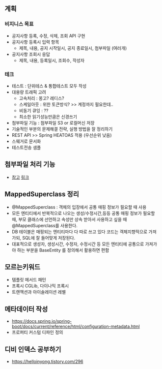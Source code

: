 ## 계획

### 비지니스 목표
- 공지사항 등록, 수정, 삭제, 조회 API 구현
- 공지사항 등록시 입력 항목
    - 제목, 내용, 공지 시작일시, 공지 종료일시, 첨부파일 (여러개)
- 공지사항 조회시 응답
    - 제목, 내용, 등록일시, 조회수, 작성자

### 테크
- 테스트 : 단위테스 & 통합테스트 모두 작성
- 대용량 트래픽 고려
    - 고속처리 : 몽고? 레디스?
    - 스케일아웃 : 위한 토큰방식? >> 계정까지 필요한데..
    - 비동기 큐잉 : ??
    - 최소한 읽기성능만큼은 신경쓰기
- 첨부파일 기능 : 첨부파일 S3 or 로컬머신 저장
- 기술적인 부분의 문제해결 전략, 실행 방법을 잘 정리하기
- REST API >> Spring HEATOAS 적용 (우선순위 낮음)
- 스웨거로 문서화
- 테스트전송 샘플


## 첨부파일 처리 기능

- [참고](https://velog.io/@yu-jin-song/Spring-Boot-%EA%B2%8C%EC%8B%9C%ED%8C%90-%EA%B5%AC%ED%98%84-5-%EA%B2%8C%EC%8B%9C%EA%B8%80-%EC%88%98%EC%A0%95-%EB%B0%8F-%EC%82%AD%EC%A0%9C-%EB%8B%A4%EC%A4%91-%ED%8C%8C%EC%9D%BC%EC%9D%B4%EB%AF%B8%EC%A7%80-%EB%B0%98%ED%99%98-%EB%B0%8F-%EC%A1%B0%ED%9A%8C-%EC%B2%98%EB%A6%AC-MultipartFile#-%EA%B2%8C%EC%8B%9C%EA%B8%80-%EB%AA%A9%EB%A1%9D-%EC%A1%B0%ED%9A%8C%EC%8B%9C) [링크](https://velog.io/@yu-jin-song/Spring-Boot-게시판-구현-5-게시글-수정-및-삭제-다중-파일이미지-반환-및-조회-처리-MultipartFile)



## MappedSuperclass 정리
- @MappedSuperclass : 객체의 입장에서 공통 매핑 정보가 필요할 때 사용
- 모든 엔티티에서 반복적으로 나오는 생성/수정시간,등등  공통 매핑 정보가 필요할 때, 부모 클래스에 선언하고 속성만 상속 받아서 사용하고 싶을 때 @MappedSuperclass를 사용한다.
- DB 테이블은 매핑되는 엔티티마다 다 따로 쓰고 있다 코드는 객체지향적으로 가져가되, SQL에 잘 들어맞게 저장된다.
- 대표적으로 생성자, 생성시간, 수정자, 수정시간 등 모든 엔티티에 공통으로 가져가야 하는 부분을 BaseEntity 를 정의해서 활용하면 편함


## 모르는키워드
- 템플릿 메서드 패턴
- 프록시 CGLib, 다이나믹 프록시
- 트랜잭션과 아이솔레이션 레벨


## 메타데이터 작성
- https://docs.spring.io/spring-boot/docs/current/reference/html/configuration-metadata.html
- 프로퍼티 커스텀 디파인 정의


## 디비 인덱스 공부하기
- https://helloinyong.tistory.com/296
